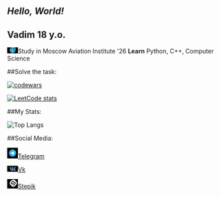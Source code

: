 ## _Hello, World!_
## Vadim 18 y.o.   

<img src="1636197211_47-papik-pro-p-mai-logotip-foto-55.jpg" alt="drawing" width="25"/>Study in Moscow Aviation Institute  '26
**Learn** Python, C++, Computer Science

##Solve the task:

[![codewars](https://www.codewars.com/users/username/badges/large)](https://www.codewars.com/users/vadimsteshkin) 

[![LeetCode stats](https://leetcode-stats-six.vercel.app/api?username=vsteshkin2004&theme=dark)](https://github.com/KnlnKS/leetcode-stats)


##My Stats:


![Top Langs](https://github-readme-stats.vercel.app/api/top-langs/?username=vadimsteshkin&theme=tokyonight)


##Social Media:

<img src="telegram logo.jpg" alt="drawing" width="25"/>[Telegram](https://t.me/vadim_steshkin)


<img src="vk.jpg" alt="drawing" width="25"/>[Vk](https://vk.com/yeah6)


<img src="stepik.png" alt="drawing" width="25"/>[Stepik](https://stepik.org/users/61529033)
